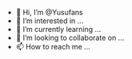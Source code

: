 - 👋 Hi, I’m @Yusufans
- 👀 I’m interested in ...
- 🌱 I’m currently learning ...
- 💞️ I’m looking to collaborate on ...
- 📫 How to reach me ...

<!---
Yusufans/Yusufans is a ✨ special ✨ repository because its `README.md` (this file) appears on your GitHub profile.
You can click the Preview link to take a look at your changes.
--->

